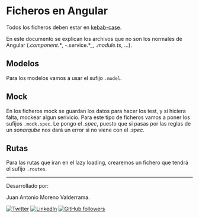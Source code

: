 # Ficheros en Angular

Todos los ficheros deben estar en [kebab-case](https://en.wikipedia.org/wiki/Letter_case#Special_case_styles).


En este documento se explican los archivos que no son los normales de Angular (_.component.*_, -.service.*_, _.module.ts_, ...).

## Modelos

Para los modelos vamos a usar el sufijo `.model`.

## Mock

En los ficheros mock se guardan los datos para hacer los test, y si hiciera falta, mockear algun serivicio. Para este tipo de ficheros vamos a poner los sufijos `.mock.spec`. Le pongo el _.spec_, puesto que si pasas por las reglas de un _sonarqube_ nos dará un error si no viene con el _.spec_.

## Rutas

Para las rutas que iran en el lazy loading, crearemos un fichero que tendrá el sufijo `.routes`.

___
Desarrollado por:

Juan Antonio Moreno Valderrama.

<a href="https://twitter.com/jmorenovade"><img src="https://img.shields.io/twitter/follow/jmorenovalde?label=Twitter&style=social" alt="Twitter"></a>
<a href="https://www.linkedin.com/in/juan-antonio-moreno-valderrama/"><img src="https://img.shields.io/badge/LinkedIn--_.svg?style=social&logo=linkedin" alt="LinkedIn"></a>
<a href="https://github.com/jmorenovalde"><img alt="GitHub followers" src="https://img.shields.io/github/followers/jmorenovalde?style=social"></a>